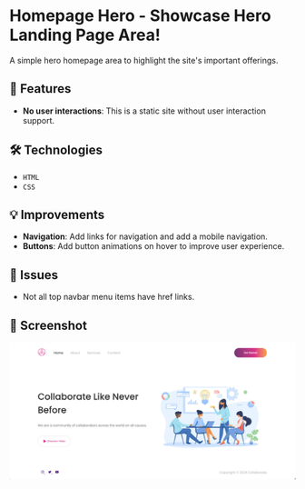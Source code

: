 # Homepage Hero - Showcase Hero Landing Page Area!
 
A simple hero homepage area to highlight the site's important offerings.

## 🚀 Features

- **No user interactions**: This is a static site without user interaction support.

## 🛠️ Technologies

- `HTML`
- `CSS`

## 💡 Improvements

- **Navigation**: Add links for navigation and add a mobile navigation.
- **Buttons**: Add button animations on hover to improve user experience.

## 🐞 Issues

- Not all top navbar menu items have href links.

## 📸 Screenshot

![Hero Area Homepage screenshot example](./assets/simple%20homepage%202024-07-11%20at%208.50.46%20AM.png)
